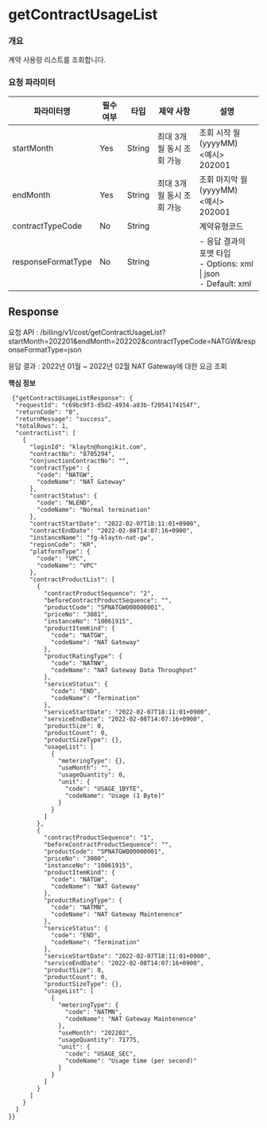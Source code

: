 getContractUsageList
==================

<h3>개요</h3>
계약 사용량 리스트를 조회합니다.

<h3>요청 파라미터</h3>

<table>
 <thead>
  <tr>
   <th>파라미터명</th>
   <th>필수 여부</th>
   <th>타입</th>
   <th>제약 사항</th>
   <th>설명</th>
  </tr>
 </thead>
 <tbody>
  <tr>
   <td>startMonth</td>
   <td>Yes</td>
   <td>String</td>
   <td>최대 3개월 동시 조회 가능</td>
   <td>조회 시작 월 (yyyyMM)<br data-tomark-pass=""> &lt;예시&gt; 202001</td>
  </tr>
  <tr>
   <td>endMonth</td>
   <td>Yes</td>
   <td>String</td>
   <td>최대 3개월 동시 조회 가능</td>
   <td>조회 마지막 월 (yyyyMM)<br data-tomark-pass=""> &lt;예시&gt; 202001</td>
  </tr>
  <tr>
   <td>contractTypeCode</td>
   <td>No</td>
   <td>String</td>
   <td></td>
   <td>계약유형코드</td>
  </tr>
  <tr>
   <td>responseFormatType</td>
   <td>No</td>
   <td>String</td>
   <td></td>
   <td>- 응답 결과의 포맷 타입<br data-tomark-pass="">- Options: xml | json<br data-tomark-pass="">- Default: xml</td>
  </tr>
 </tbody>
</table>

## Response

요청 API : /billing/v1/cost/getContractUsageList?startMonth=202201&endMonth=202202&contractTypeCode=NATGW&responseFormatType=json

응답 결과 : 2022년 01월 ~ 2022년 02월 NAT Gateway에 대한 요금 조회

**핵심 정보**

```
 {"getContractUsageListResponse": {
  "requestId": "c69bc9f3-d5d2-4934-a83b-f2054174154f",
  "returnCode": "0",
  "returnMessage": "success",
  "totalRows": 1,
  "contractList": [
    {
      "loginId": "klaytn@hongikit.com",
      "contractNo": "8705294",
      "conjunctionContractNo": "",
      "contractType": {
        "code": "NATGW",
        "codeName": "NAT Gateway"
      },
      "contractStatus": {
        "code": "NLEND",
        "codeName": "Normal termination"
      },
      "contractStartDate": "2022-02-07T18:11:01+0900",
      "contractEndDate": "2022-02-08T14:07:16+0900",
      "instanceName": "fg-klaytn-nat-gw",
      "regionCode": "KR",
      "platformType": {
        "code": "VPC",
        "codeName": "VPC"
      },
      "contractProductList": [
        {
          "contractProductSequence": "2",
          "beforeContractProductSequence": "",
          "productCode": "SPNATGW000000001",
          "priceNo": "3081",
          "instanceNo": "10061915",
          "productItemKind": {
            "code": "NATGW",
            "codeName": "NAT Gateway"
          },
          "productRatingType": {
            "code": "NATNW",
            "codeName": "NAT Gateway Data Throughput"
          },
          "serviceStatus": {
            "code": "END",
            "codeName": "Termination"
          },
          "serviceStartDate": "2022-02-07T18:11:01+0900",
          "serviceEndDate": "2022-02-08T14:07:16+0900",
          "productSize": 0,
          "productCount": 0,
          "productSizeType": {},
          "usageList": [
            {
              "meteringType": {},
              "useMonth": "",
              "usageQuantity": 0,
              "unit": {
                "code": "USAGE_1BYTE",
                "codeName": "Usage (1 Byte)"
              }
            }
          ]
        },
        {
          "contractProductSequence": "1",
          "beforeContractProductSequence": "",
          "productCode": "SPNATGW000000001",
          "priceNo": "3080",
          "instanceNo": "10061915",
          "productItemKind": {
            "code": "NATGW",
            "codeName": "NAT Gateway"
          },
          "productRatingType": {
            "code": "NATMN",
            "codeName": "NAT Gateway Maintenence"
          },
          "serviceStatus": {
            "code": "END",
            "codeName": "Termination"
          },
          "serviceStartDate": "2022-02-07T18:11:01+0900",
          "serviceEndDate": "2022-02-08T14:07:16+0900",
          "productSize": 0,
          "productCount": 0,
          "productSizeType": {},
          "usageList": [
            {
              "meteringType": {
                "code": "NATMN",
                "codeName": "NAT Gateway Maintenence"
              },
              "useMonth": "202202",
              "usageQuantity": 71775,
              "unit": {
                "code": "USAGE_SEC",
                "codeName": "Usage time (per second)"
              }
            }
          ]
        }
      ]
    }
  ]
}}
```
